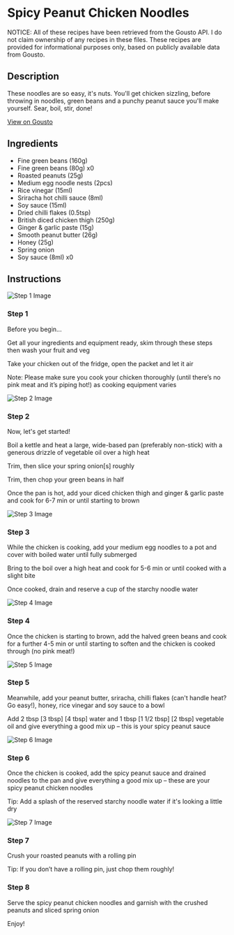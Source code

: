 # Spicy Peanut Chicken Noodles

NOTICE: All of these recipes have been retrieved from the Gousto API. I do not claim ownership of any recipes in these files. These recipes are provided for informational purposes only, based on publicly available data from Gousto.

## Description

These noodles are so easy, it's nuts. You'll get chicken sizzling, before throwing in noodles, green beans and a punchy peanut sauce you'll make yourself. Sear, boil, stir, done! 

[View on Gousto](https://www.gousto.co.uk/recipes/cookbook/spicy-peanut-chicken-noodles)

## Ingredients

- Fine green beans (160g)
- Fine green beans (80g) x0
- Roasted peanuts (25g)
- Medium egg noodle nests (2pcs)
- Rice vinegar (15ml)
- Sriracha hot chilli sauce (8ml)
- Soy sauce (15ml)
- Dried chilli flakes (0.5tsp)
- British diced chicken thigh (250g)
- Ginger & garlic paste (15g)
- Smooth peanut butter (26g)
- Honey (25g)
- Spring onion
- Soy sauce (8ml) x0

## Instructions

![Step 1 Image](https://production-media.gousto.co.uk/cms/recipe-step-image/Admin-10mm-Step-1-1617121275654-x200.jpg)

### Step 1

Before you begin...

Get all your ingredients and equipment ready, skim through these steps then wash your fruit and veg

Take your chicken out of the fridge, open the packet and let it air

Note: Please make sure you cook your chicken thoroughly (until there’s no pink meat and it’s piping hot!) as cooking equipment varies

![Step 2 Image](https://production-media.gousto.co.uk/cms/recipe-step-image/Step-2-1609328389895-x200.jpg)

### Step 2

Now, let's get started!

Boil a kettle and heat a large, wide-based pan (preferably non-stick) with a generous drizzle of vegetable oil over a high heat

Trim, then slice your spring onion[s] roughly

Trim, then chop your green beans in half

Once the pan is hot, add your diced chicken thigh and ginger & garlic paste and cook for 6-7 min or until starting to brown

![Step 3 Image](https://production-media.gousto.co.uk/cms/recipe-step-image/R2047Step-3-x200.jpg)

### Step 3

While the chicken is cooking, add your medium egg noodles to a pot and cover with boiled water until fully submerged

Bring to the boil over a high heat and cook for 5-6 min or until cooked with a slight bite

Once cooked, drain and reserve a cup of the starchy noodle water

![Step 4 Image](https://production-media.gousto.co.uk/cms/recipe-step-image/Step-4-1609328396883-x200.jpg)

### Step 4

Once the chicken is starting to brown, add the halved green beans and cook for a further 4-5 min or until starting to soften and the chicken is cooked through (no pink meat!)

![Step 5 Image](https://production-media.gousto.co.uk/cms/recipe-step-image/R2047Step-5-x200.jpg)

### Step 5

Meanwhile, add your peanut butter, sriracha, chilli flakes (can't handle heat? Go easy!), honey, rice vinegar and soy sauce to a bowl

Add 2 tbsp <span class="text-purple">[3 tbsp]</span> <span class="text-danger">[4 tbsp]</span> water and 1 tbsp <span class="text-purple">[1 1/2 tbsp]</span> <span class="text-danger">[2 tbsp]</span> vegetable oil and give everything a good mix up – this is your spicy peanut sauce

![Step 6 Image](https://production-media.gousto.co.uk/cms/recipe-step-image/Step-6-1609328401669-x200.jpg)

### Step 6

Once the chicken is cooked, add the spicy peanut sauce and drained noodles to the pan and give everything a good mix up – these are your spicy peanut chicken noodles

Tip: Add a splash of the reserved starchy noodle water if it's looking a little dry

![Step 7 Image](https://production-media.gousto.co.uk/cms/recipe-step-image/Step-7-1624973682384-x200.jpg)

### Step 7

Crush your roasted peanuts with a rolling pin

Tip: If you don’t have a rolling pin, just chop them roughly!

### Step 8

Serve the spicy peanut chicken noodles and garnish with the crushed peanuts and sliced spring onion

Enjoy!

